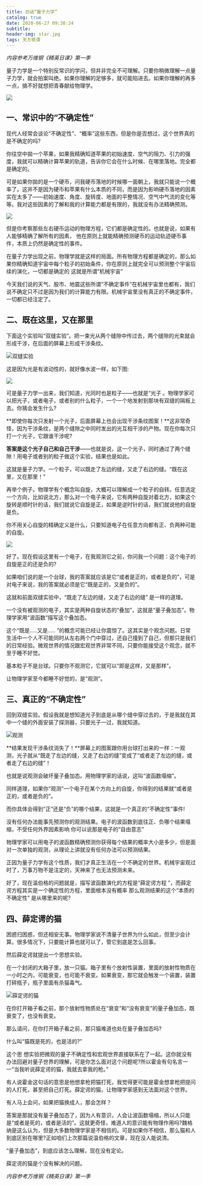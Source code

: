 ```yaml
---
title: 白话“量子力学”
catalog: true
date: 2020-06-27 09:38:24
subtitle:
header-img: star.jpg
tags: 天方夜谭
---
```


*内容参考万维钢《精英日课》第一季*

量子力学是一个特别反常识的学问，但并非完全不可理解。只要你稍微理解一点量子力学，就会拍案叫绝。如果你理解的足够多，就可能陷进去。如果你理解的再多一点，搞不好就想把青春献给物理学。

![](https://upload-images.jianshu.io/upload_images/2708793-88ab91b11f097f5d.jpg?imageMogr2/auto-orient/strip%7CimageView2/2/w/1240)

## 一、常识中的“不确定性”

现代人经常会谈论“不确定性”、“概率”这些东西，但是你是否想过，这个世界真的是不确定的吗?

你往空中拋一个苹果，如果我精确知道苹果的初始速度、空气的阻力、引力的强度，我就可以精确计算苹果的轨道，告诉你它会在什么时候、在哪里落地。完全都是确定的。

可是如果你拋的是一个硬币，问我硬币落地的时候哪一面朝上，我就只能说一个概率了。这并不是因为硬币和苹果有什么本质的不同，而是因为影响硬币落地的因素实在太多了——初始速度、角度、旋转度、地面的平整情况、空气中气流的变化等等。我对这些因素的了解和我的计算能力都是有限的，我就没有办法精确预测。

![](https://upload-images.jianshu.io/upload_images/2708793-fd022f2e43e54d02.jpeg?imageMogr2/auto-orient/strip%7CimageView2/2/w/1240)

但是你考察那些左右硬币运动的物理方程，它们都是确定性的。也就是说，如果有人能够精确了解所有的因素，  他在原则上就能精确预测硬币的运动轨迹硬币事件，本质上仍然是确定性的事件。

在量子力学出现之前，物理学就是这样的局面。所有物理方程都是确定的，那么如果你精确知道宇宙中每个粒子的初始条件，你在原则上就完全可以预测整个宇宙后续的演化，一切都是确定的  这就是所谓“机械宇宙”

今天我们说的天气、股市、地震这些所谓“不确定事件”在机械宇宙里也都有，我们说不确定只不过是因为我们的计算能力有限。机械宇宙里没有真正的不确定事件，一切都已经注定了。


## 二、既在这里，又在那里
下面这个实验叫“双缝实验”。把一束光从两个缝隙中传过去，两个缝隙的光束就会形成干涉，在后面的屏幕上形成干涉条纹。

![双缝实验](https://upload-images.jianshu.io/upload_images/2708793-6e057a33a1ab1c24.jpg?imageMogr2/auto-orient/strip%7CimageView2/2/w/1240)

这是因为光是有波动性的，就好像水波一样，如下图:

![](https://upload-images.jianshu.io/upload_images/2708793-f9d2e8217b02858b.jpeg?imageMogr2/auto-orient/strip%7CimageView2/2/w/1240)

可是量子力学一出来，我们知道，光同时也是粒子——也就是“光子  。物理学家可以把光子，或者电子，或者别的什么粒子，一个一个地发射到那块有双缝的隔板上去。你猜会发生什么?

**即使你每次只发射一个光子，后面屏幕上也会出现干涉条纹图案！**这非常奇怪，因为干涉条纹，是两个缝隙之中同时发出的光互相干涉的产物。现在你每次只打一个光子，它跟谁干涉呢?

**答案是这个光子自己和自己干涉**——也就是说，这一个光子，同时通过了两个缝隙！用电子或者别的粒子做这个实验，结果也是如此。

这就是量子力学。一个粒子，可以既走了左边的缝，又走了右边的缝。“既在这里，又在那里！”

再举个例子。物理学有个概念叫自旋，大概可以理解成一个粒子的自转。任意选定一个方向，比如说北方，那么对一个电子来说，它有两种自旋对着北方，如果这个旋转是顺时针的话，我们就说它自旋是正，如果是逆时针的话，我们就说他的自旋是负。

你不用关心自旋的精确定义是什么，只要知道电子在任意方向都有正、负两种可能的自旋。

![](https://upload-images.jianshu.io/upload_images/2708793-89dbf15c008627a6.png?imageMogr2/auto-orient/strip%7CimageView2/2/w/1240)

好了。现在假设这里有一个电子，在我观测它之前，你问我一个问题：这个电子的自旋是正的还是负的?

如果咱们说的是一个台球，我的答案就应该是它“或者是正的，或者是负的”，可是对电子来说，我的答案就必须是它“既是正的，又是负的”。

这就和前面双缝实验中，“既走了左边的缝，又走了右边的缝”  是一样的道理。

一个没有被观测的电子，其实是两种自旋状态的“叠加”，这就是“量子叠加态”。物理学家用“波函数”描写这个叠加态。

这个“既是.....又是.....  ”的概念可能已经让你震惊了。这其实是个观念问题。日常生活中一个人不可能同时从左右两个门中穿过，还自己撞到了自己，但那只是我们的日常经验。微观世界的情况跟宏观世界非常不同，只要你能接受这个观念，就不至于睡不好觉。

基本粒子不是台球。只要你不观测它，它就可以“即是这样，又是那样”。

让物理学家至今都睡不好觉的，是“观测”。

## 三、真正的“不确定性”

回到双缝实验。假设我就是想知道光子到底是从哪个缝中穿过去的，于是我就在其中一个缝的外面安装了探测器，只要光子一过，我就知道。

![观测](https://upload-images.jianshu.io/upload_images/2708793-d5784def176899ab.png?imageMogr2/auto-orient/strip%7CimageView2/2/w/1240)


**结果发现干涉条纹消失了！**屏幕上的图案跟你用台球打出来的一样：一观测，光子就从“既走了左边的缝，又走了右边的缝”变成了“或者走了左边的缝，或者走了右边的缝”！

也就是说观测会破坏量子叠加态。用物理学家的话说，这叫“波函数塌缩”。

同样道理，如果你“观测”一个电子在某个方向上的自旋，你得到的结果就“或者是正的，或者是负的”。

而你具体会得到“正”还是“负”的哪个结果，这就是一个真正的“不确定性”事件!

没有任何办法能事先预测你的观测结果。电子的波函数到底往正、负哪个结果塌缩，不受任何外界因素影响  你可以说那是电子的“自由意志”

物理学家可以用电子的波函数精确预测你获得每个结果的概率大小是多少，但是面对一次单独的观测，从理论上讲就没有任何办法可以预测结果。

正因为量子力学有这个性质，我们才真正生活在一个不确定的世界。机械宇宙观过时了，万事万物不是注定的，天神来了也无法预测未来。

好了，现在温伯格的问题就是，描写波函数演化的方程是“薛定谔方程  ”，而薛定谔方程其实是一个确定性的方程，里面根本没有概率  那么观测结果的这个“本质的不确定性”  是从哪里来的呢?

## 四、薛定谔的猫

困惑归困惑，但还相安无事。物理学家说不清量子世界为什么如此，但至少会计算。很多情况下，只要能计算也就可以了，管它到底是怎么回事。

然后薛定谔就提出一个思想实验。

在一个封闭的大箱子里，放一只猫。箱子里有个放射性装置，里面的放射性物质在一小时之内，可能衰变，也可能不衰变。如果衰变，那它就会触发一个装置，装置打碎瓶子，瓶子里面有杀猫毒气。

![薛定谔的猫](https://upload-images.jianshu.io/upload_images/2708793-71784db6f2ae0745.png?imageMogr2/auto-orient/strip%7CimageView2/2/w/1240)


在你打开箱子看之前，那个放射性物质处在“衰变”和“没有衰变”的量子叠加态，既衰变了，也没有衰变。

那么请问，在你打开箱子看之前，那只猫难道也处在量子叠加态吗?

什么叫“猫既是死的，也是活的?”

这个思 想实验把微观的量子不确定性和宏观世界直接联系在了一起。这你就没有办法回避对量子世界的理解，可是你怎么面对这个问题呢?所以霍金有句名言一一“当我听说薛定谔的猫，我就去拿我的枪。”

有人说霍金这句话的意思是他想拿枪把猫打死，我觉得更可能是霍金想拿枪把提问的人打死，甚至把自己打死。薛定谔的猫，让物理学家感到无法面对这个世界。

有人马上会问，如果把猫换成人，那会怎样？

答案是那就没有量子叠加态了，因为人有意识，人会让波函数塌缩，所以人只能是“或者是死的，或者是活的”。这就更奇怪，难道人的意识能有物理作用吗?魏格纳是这么认为，但是大多数物理学家是不相信的。可是如果你不相信，那么猫和人到底区别在哪里?正如咱们上次那篇说温伯格的文章，现在没人能说清。

“量子叠加态”，到底应该怎么理解，现在没有定论。

薛定谔的猫是个没有解决的问题。

*内容参考万维钢《精英日课》第一季*